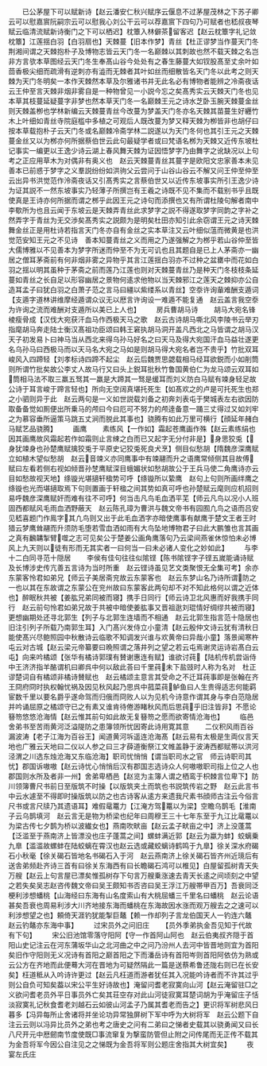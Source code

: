 <!-- { "loadSidebar": true } -->
　　已公茅屋下可以赋新诗【赵云潘安仁秋兴赋序云偃息不过茅屋茂林之下苏子卿云可以慰嘉賔阮嗣宗云可以慰我心刘公干云可以荐嘉賔下四句乃可赋者也嵇叔夜琴赋云临清流赋新诗衡门之下可以栖迟】枕簟入林僻茶留客迟【赵云枕簟字礼记敛枕簟】江莲揺白羽【白羽扇也】天棘蔓【旧本作梦】青丝【杜正谬梦当作蔓天门冬荆湘间谓之天棘抱朴子及博物志皆云天门冬一名巅棘以其刺故也然不载天棘之名岂非方言欤本草图经云天门冬生奉髙山谷今处处有之春生藤蔓大如钗股髙至丈余叶如茴香极尖细而疏滑有逆刺亦有澁而无棘者其叶如丝而细散皆名天门冬以此考之则天棘为天门冬明矣一本作天棘然本草及尔雅诸书并无此名必有博物者能辨之冷斋夜话云王仲至言天棘非烟非雾自是一种物曾见一小説今忘之矣髙秀实云天棘天门冬也见本草其枝蔓延疑蔓字非梦也然本草天门冬一名巅棘王元之诗水芝卧玉腕天棘蔓金丝则天棘盖栁也学林新编云天棘蔓青丝今改蔓为梦盖天门冬亦名天棘其苗蔓生好纒竹木上叶细如青丝寺院庭槛中多植之可观后人既改蔓为梦又释天棘为栁皆非也胡仔曰按本草载抱朴子云天门冬或名巅棘冷斋学林二説遂以为天门冬何也其引王元之天棘蔓金丝又以为桞亦何所据蔡伯世云此句最疑学者或曰梵语名桞为天棘又近传东坡杜记事实一编更以王逸少诗云湖上春风舞天棘为证因悟梦字乃由舞字之讹缺况以上句考之正应用草木为对偶非有奥义也　赵云天棘蔓青丝其蔓字是欧阳文忠家善本未见善本已前惑于梦字之义羣説纷纷如洪驹父云尝问于山谷山谷云不解又问王仲至仲至云出异书洪觉范作泠斋夜话又引髙秀实之言蔡伯世又以近传东坡事实所引王逸少诗为证其説不一然东坡事实乃轻薄子所撰岂有王羲之诗既不见不集而不载别书乎且既使真是王诗亦何所据而谓之桞乎此因王元之诗句而添撰也又有所谓杜陵句解者南中李歜所为也且云闻于东坡云是天棘弄青丝此求梦字之説不得遂取梦字同韵之字补之然弄字于青丝为无交渉矣髙秀实之説颇为是明矣杜田亦知引此余窃谓王元之诗天棘舞金丝正是用杜诗若指言天门冬亦自有金丝之实本草注又云叶细似蕰而微黄是也洪觉范安知王元之不见诗　善本知蔓青丝之义而用之乃遂强解之为桞乎若山谷仲至皆大儒博雅以不见善本为梦字所迷而仲至不为无可讥也且其题自是已上人茅斋亦一幽居之僧耳茅斋前有何非烟非雾之异物乎其言江莲揺白羽亦不过种之盆罋中而花如白羽之揺以明其虽种于茅斋之前而莲乃江莲也则对天棘蔓青丝乃是种天门冬枝枝条延蔓如青丝之长自足以形容幽居之景物何逺求他物以当天棘邪江之莲天之棘抑亦公自造耳孟子曰犹白羽之白萧子范之言马曰繮以紫缕系以青丝】空沗许询軰难酬支遁词【支遁字道林讲维摩经遁谓众议无以厯言许询设一难遁不能复通　赵云盖言我空沗为许询之流而难酬对支遁所以美已上人也】
　　房兵曹胡马诗
　　胡马大宛名锋棱瘦骨成【汉伐大宛获汗血马作西极天马之歌　赵云古诗胡马嘶北风李陵书云举刃指麾胡马奔走陆士衡汉髙祖功臣颂曰韩王窘执胡马洞开盖凡西北之马皆谓之胡马汉天子初发易卜曰神马当从西北来得乌孙马好名之曰天马及得大宛国汗血马益壮遂更名乌孙马曰西极马而以天马名大宛之马如是则胡马得大宛名者岂不贵乎】竹批双耳峻风入四蹄轻【刘孝标诗四蹄不起尘　赵云后魏贾思勰载相马经耳欲鋭而小如削筒则所谓竹批矣故公李丈人故马行又曰头上鋭耳批秋竹鲁国黄伯仁为龙马颂云双耳如筒相马法不取三羸五驽其一羸是大蹄其一驽是缓耳而刘义防白马赋有竦身轻足故公诗于耳言峻于蹄言轻也】所向无空阔真堪托死生【如髙欢之的卢是可托死生也郑之小驷则异于此　赵云两句是一义如世説载刘备之初奔刘表屯于樊城表左右欲因防取备备觉如厠便出所乗马的颅曰今曰厄可不努力的颅逹备意一踊三丈得过又如刘牢之为慕容垂所逼策马跳五丈涧而脱此其事也】骁腾有如此万里可横行【顔延年赭白马赋艺品骁腾】
　　画鹰
　　素练风【一作如】霜起苍鹰画作殊【赵云素练绢也因其画鹰故风霜起若作如霜则止言綀之白而已又起字无分付非是】身思狡兎【身犹竦身也孙楚鹰赋擒狡兎于平原史记狡兎死良犬烹】侧目似愁胡【隋魏彦深鹰赋立如植木望似愁胡　赵云音竦义亦同鹰事中有竦翮而升之语鹰常倾侧其目故傅赋曰左看若侧右视如倾晋孙椘鹰赋深目蛾媚状如愁胡故公于王兵马使二角鹰诗亦云目如愁故视天地】绦镟光堪擿轩楹势可呼【绦镟所以絷鹰　赵句上句则所画绊鹰之绦镟也光而堪擿取焉下句则置画于轩楹之间其势如真可呼也孙楚赋云麾则应机招则易呼魏彦深鹰赋奸而难有往不可呼】何当击凡鸟毛血洒平芜【师云凡鸟以况小人班固西都赋风毛雨血洒野蔽天　赵云陈孔璋为曹洪与魏文帝书有园囿凢鸟之语而吕安见嵇喜题门作鳯字其凢鸟则又出于此毛血洒字亦暗使鹰事有献鹰于楚文王者王时猎云梦鹰耸翮而升须防毛堕若雪血洒如雨有大鸟坠地博物君子曰此大鹏雏也言其画之真有飜韝掣臂噬之志可见矣公于楚姜公画角鹰落句乃云梁间燕雀休惊怕未必博风上九天则以徒有形而无其实者一曰何当一曰未必诸人变化之妙如此】
　　与李十二白同寻范十隠居
　　李侯有佳句往往似隂铿【陈书隂铿字子铿五嵗能诵诗赋及长博涉史传亢善五言诗为当时所重　赵云铿诗虽见艺文类聚恨无全集可考】余亦东蒙客怜君如弟兄【师云子美居斋兖故云东蒙客也　赵云东梦山名乃诗所谓防之一也以其在东故谓之东蒙公在兖州故曰东蒙客此两句却不对不知此格何以谓之近体也】醉眠秋共被【姜肱兄弟同被而寝】携手日同行【师云诗卫北风惠而好我携手同行　赵云前句怜君如弟兄故于共被中暗使姜肱事又晋祖逖刘琨情好绸缪共被而寝】更想幽期处还寻北郭生【列子与北郭生连墙而不相通　赵云北郭生指言范十隐居也旧注引列子所载乃南郭生耳】入门髙兴发侍立小童清【赵云殷仲文诗云犹有清秋日能使髙兴尽鲍照园中秋散诗云临歌不知调发兴谁与欢黄帝曰异哉小童】落景闻寒杵屯云对古城【赵云梁元帝纂要曰晩照谓之落井列之望之若云屯焉谢灵运诗岩髙白云屯】向来吟橘颂【张华有橘诗郭璞有賛谢惠连有赋】谁欲讨莼【陆机传机尝诣侍中王济济指羊酪谓机曰卿呉中何以敌此荅曰千里莼未下盐豉时人称为名对　杜正谬楚词自有橘颂非橘诗賛赋也　赵云橘颂主意言其受命之不迁耳莼事即是张翰在齐王冏府冏时执权翰忧祸及因见秋风起乃思呉中菰菜莼鲈鱼曰人生贵得适志何能羁宦数千里以要名爵乎遂命驾而归俄而冏败人以为见机今诗意作谓其身与李白范隐居并吟诵屈原之橘颂守已之有素又谁肯待倦游睹秋风而后思莼乎旧注皆非】不愿论簮笏悠悠沧海情【赵云惟其前句如此故无复簮笏之愿而欲寄情沧海也】
　　临邑舍弟书至苦雨黄河泛溢隄防之患簿领所忧因寄此诗用寛其意
　　二仪积风雨百谷漏波涛【老子江海为百谷王】闻道黄河坼遥连沧海髙【赵云易有太极是生両仪言天地也广雅云天地曰二仪以人参之曰三才薛道衡祭江文帷盖静于波涛西都赋帯以洪河泾渭之川选东烛沧海又东临沧海】职司忧悄悄【谓当职司水之官　师云诗职司其忧】郡国诉嗷嗷【赵云诗忧心悄悄后汉有郡国志选诗众人何嗷嗷职司指上位之人也郡国则水所及者非一州】舍弟卑栖邑【赵览为主簿人谓之栖鸾于枳棘言位卑下】防川领簿曹尺书前日至版筑不时操【以版筑夹土而筑也书説筑传岩之野　赵云此言书中云水遽至不得即时操版筑以防之也古诗客从逺方来遗我尺素书顔师古注云今俗言尺书或言尺牍乃其遗语耳】难假鼋鼍力【江淹方驾鼍以为梁】空瞻乌鹊毛【淮南子云乌鹊填河　赵云言无是物为桥梁也纪年曰周穆王三十七年东至于九江比鼋鼍以为梁古传七夕鹊为桥以波纎女也】燕南吹畎亩【赵云孟子畎亩之中】济上没蓬蒿【泛滥至于燕南济上皆漂没也庄子蓬蒿之间】螺蚌满近郭【赵云为蠃为蚌】蛟螭乗九臯【滥滥故螺蚌在陆蛟螭在霄汉也赵云选或藏蛟螭诗鹤鸣于九臯】徐关深水府碣石小秋毫【徐关碣石皆地名书碣石入于河　赵云燕南济上徐关碣石皆齐州近璄后有送舎弟频赴齐诗三首有曰徐关东海西有曰长瞻碣石鸿可以椎见】白屋留孤树青天失万艘【赵云上句言屋已漂矣惟孤树存下句言万艘乗涨速去青天长逺之间顷刻之中望之若失矣吴志赵咨传魏文帝曰吴王颇知书否咨曰吴王浮江万艘帯甲百万】吾衰同泛梗利涉想蟠桃【山海经曰东海有山名度索山有大桃屈蟠三千里名曰蟠桃　赵云论语甚矣吾衰也周易利涉大川齐地接东海而蟠桃在东海故因水涨而观万艘去之之速可以利涉想望之也】頼倚天涯钓犹能掣巨鼇【赖一作却列子言龙伯国天人一钓连六鼇　赵云钓鼇亦东海中事】
　　过宋员外之问旧庄
　　【员外季弟执金吾见知于代故有下句】
　　宋公旧池馆零落守阳阿【守一作首阿山阿也　赵云伯夷叔齐隠于首阳山史记注云在河东蒲坂华山之北河曲之中之问乃汾州人去河中皆晋地则宜为首阳矣旧作守阳则无义况诗有首阳之巅首阳之下而潘岳诗有首阳岑则首阳阿依仿为熟或云公方在齐地而此便蓦大河在晋地为可疑然隔此一篇是送蔡希鲁还陇右则已在长安矣】枉道秪从入吟诗许更过【赵云凡枉道而游者犹任其入况能吟诗者而不许其过乎则公自负可知矣葢以宋公平生好诗故也】淹留问耆老寂寞向山河【赵云淹留驻□之义欲问耆老员外平日事员外亡矣其荘空存对此山河徒寂寞耳楚词胡为乎淹留庄子恬淡寂寞礼记秋食耆老刘越石云如彼山河孟子乃属其耆老而告之】更识将军树悲风日暮多【冯异每所止舍诸将并坐论功异常独屏树下军中呼为大树将军　赵云公题下自注云云则以冯异比员外之弟也考之唐史之问有二弟曰之悌者史载其以骁勇闻又曰长八尺开元中厯劒南节度使既□事流窜复为撃蛮防管但止附之问传尾而无正传不载其为金吾将军今因公自注见之之悌既为金吾将军则公题庄舍指其大树宜矣】
　　夜宴左氏庄
